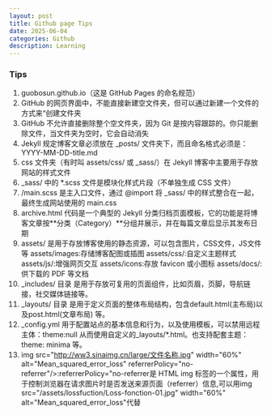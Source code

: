 ```yaml
---
layout: post
title: Github page Tips
date: 2025-06-04
categories: Github
description: Learning
---
```

### Tips
1. guobosun.github.io（这是 GitHub Pages 的命名规范）
2. GitHub 的网页界面中，不能直接新建空文件夹，但可以通过新建一个文件的方式来“创建文件夹
3. GitHub 不允许直接删除整个空文件夹，因为 Git 是按内容跟踪的。你只能删除文件，当文件夹为空时，它会自动消失
4. Jekyll 规定博客文章必须放在 _posts/ 文件夹下，而且命名格式必须是：YYYY-MM-DD-title.md
5. css 文件夹（有时叫 assets/css/ 或 _sass/）在 Jekyll 博客中主要用于存放网站的样式文件
6. _sass/ 中的 *.scss 文件是模块化样式片段（不单独生成 CSS 文件）
7. /main.scss 是主入口文件，通过 @import 将 _sass/ 中的样式整合在一起，最终生成网站使用的 main.css
8. archive.html 代码是一个典型的 Jekyll 分类归档页面模板，它的功能是将博客文章按**分类（Category）**分组并展示，并在每篇文章后显示其发布日期
9. assets/ 是用于存放博客使用的静态资源，可以包含图片，CSS文件，JS文件等
   assets/images:存储博客配图或插图
   assets/css/:自定义主题样式
   assets/js/:增强网页交互
   assets/icons:存放 favicon 或小图标
   assets/docs/:供下载的 PDF 等文档  
10. _includes/ 目录 是用于存放可复用的页面组件，比如页眉，页脚，导航链接，社交媒体链接等。
11. _layouts/ 目录 是用于定义页面的整体布局结构，包含default.html(主布局)以及post.html(文章布局) 等。
12.  _config.yml 用于配置站点的基本信息和行为，以及使用模板，可以禁用远程主体：theme:null 从而使用自定义的_layouts/*.html。也支持配套主题：theme: minima 等。
13.  img src="http://ww3.sinaimg.cn/large/文件名称.jpg" width="60%" alt="Mean_squared_error_loss" referrerPolicy="no-referrer"/>:referrerPolicy="no-referrer是 HTML img 标签的一个属性，用于控制浏览器在请求图片时是否发送来源页面（referrer）信息,可以用img src="/assets/lossfuction/Loss-fonction-01.jpg" width="60%" alt="Mean_squared_error_loss"代替

